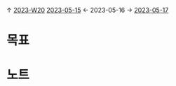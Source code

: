 
↑ [2023-W20](2023-W20.md)
[2023-05-15](2023-05-15.md) ← 2023-05-16 → [2023-05-17](2023-05-17.md)


# 목표



# 노트




